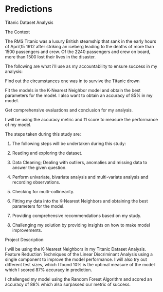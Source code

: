 # Predictions

Titanic Dataset Analysis


The Context

The RMS Titanic was a luxury British steamship that sank in the early hours of April,15 1912 after striking an iceberg leading to the deaths of more than 1500 passengers and crew. Of the 2240 passengers and crew on board, more than 1500 lost their lives in the disaster.



The following are what i'll use as my accountability to ensure success in my analysis:



Find out the circumstances one was in to survive the Titanic drown


Fit the models in the K-Nearest Neighbor model and obtain the best parameters for the model. I also want to obtain an accuracy of 85% in my model.



Get comprehensive evaluations and conclusion for my analysis.



I will be using the accuracy metric and f1 score to measure the performance of my model.



The steps taken during this study are:


1. The following steps will be undertaken during this study:



2. Reading and exploring the dataset.



3. Data Cleaning; Dealing with outliers, anomalies and missing data to answer the given question.



4. Perform univariate, bivariate analysis and multi-variate analysis and recording observations.



5. Checking for multi-collinearity.



6. Fitting my data into the K-Nearest Neighbors and obtaining the best parameters for the model.



7. Providing comprehensive recommendations based on my study.



8. Challenging my solution by providing insights on how to make model improvements.



Project Description

I will be using the K-Nearest Neighbors in my Titanic Dataset Analysis. Feature Reduction Techniques of the Linear Discriminant Analysis using a single component to improve the model performance. I will also try out different test sizes, which I found 10% is the optimal measure of the model which I scored 87% accuracy in prediction.


I challenged my model using the Random Forest Algorithm and scored an accuracy of 88% which also surpassed our metric of success.






